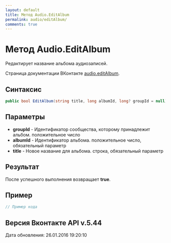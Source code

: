 ```yaml
---
layout: default
title: Метод Audio.EditAlbum
permalink: audio/editAlbum/
comments: true
---
```

# Метод Audio.EditAlbum
Редактирует название альбома аудиозаписей.

Страница документации ВКонтакте [audio.editAlbum](https://vk.com/dev/audio.editAlbum).
## Синтаксис
``` csharp
public bool EditAlbum(string title, long albumId, long? groupId = null)
```

## Параметры
+ **groupId** - Идентификатор сообщества, которому принадлежит альбом. положительное число
+ **albumId** - Идентификатор альбома. положительное число, обязательный параметр
+ **title** - Новое название для альбома. строка, обязательный параметр

## Результат
После успешного выполнения возвращает **true**.

## Пример
``` csharp
// Пример кода
```

## Версия Вконтакте API v.5.44
Дата обновления: 26.01.2016 19:20:10
